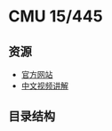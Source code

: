 # CMU 15/445

## 资源

- [官方网站](https://15445.courses.cs.cmu.edu/spring2023/)
- [中文视频讲解](https://www.bilibili.com/video/BV1bQ4y1Y7iT)

## 目录结构

